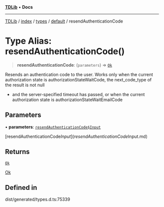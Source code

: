 [**TDLib**](../../../../../../README.md) • **Docs**

***

[TDLib](../../../../../../modules.md) / [index](../../../../../README.md) / [types](../../../README.md) / [default](../README.md) / resendAuthenticationCode

# Type Alias: resendAuthenticationCode()

> **resendAuthenticationCode**: (`parameters`) => [`Ok`](Ok-1.md)

Resends an authentication code to the user. Works only when the current authorization state is authorizationStateWaitCode, the next_code_type of the result is not null

- and the server-specified timeout has passed, or when the current authorization state is authorizationStateWaitEmailCode

## Parameters

• **parameters**: [`resendAuthenticationCode$Input`](resendAuthenticationCode$Input.md)

[resendAuthenticationCode$Input](resendAuthenticationCode$Input.md)

## Returns

[`Ok`](Ok-1.md)

[Ok](Ok-1.md)

## Defined in

dist/generated/types.d.ts:75339
